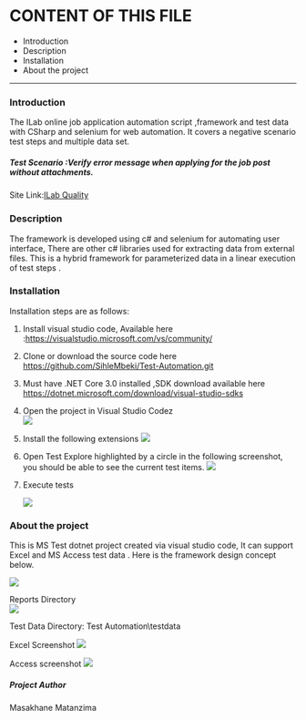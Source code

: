 # CONTENT OF THIS FILE

- Introduction
- Description
- Installation
- About the project

------

### Introduction

The ILab online job application automation script ,framework and test data with  CSharp and selenium for web automation. It covers a negative scenario test steps  and multiple data set.

##### Test Scenario :Verify error message when applying for the job post without attachments.

Site Link:[ILab Quality](https://www.ilabquality.com/)



### Description

The framework is developed using c# and selenium for automating user interface, There are other c# libraries used for extracting data from  external files. This is a hybrid framework for parameterized data in a linear execution of test steps .

### Installation

Installation steps are as follows:

1. Install visual studio code, Available here :https://visualstudio.microsoft.com/vs/community/

2. Clone or download the source code here https://github.com/SihleMbeki/Test-Automation.git

3. Must have .NET Core 3.0 installed ,SDK download available here https://dotnet.microsoft.com/download/visual-studio-sdks

4. Open the project in Visual Studio Codez<br/>
   ![](http://publicdeals.co.za/2020-06-28_18h34_27.png)

5. Install the following extensions
   ![](http://publicdeals.co.za/2020-06-28_18h45_01.png)

6. Open Test Explore highlighted by a circle in the following screenshot, you should be able to see the current test items.
   ![](http://publicdeals.co.za/2020-06-28_18h43_39.png)

7. Execute tests

   ![](http://publicdeals.co.za/execution.gif)

### About the project

This is MS Test dotnet project created via visual studio code, It can support Excel and MS Access test data . Here is the framework design concept below.

![](http://publicdeals.co.za/2020-06-28_20h38_17.png)

Reports Directory<br/>
![](http://publicdeals.co.za/2020-06-28_20h25_38.png)

Test Data
Directory: Test Automation\testdata

Excel Screenshot
![](http://publicdeals.co.za/2020-06-28_20h55_17.png)

Access screenshot
![](http://publicdeals.co.za/2020-06-28_20h58_28.png)

##### Project Author

Masakhane Matanzima